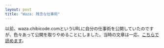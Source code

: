 ```yaml
---
layout: post
title: "Waza: 残念な仕事術"
---
```


以前、waza.chibicode.comというURLに自分の仕事術を公開していたのですが、色々あって公開を取りやめることにしました。当時の文章は一応、[こちらで読めます](https://github.com/chibicode/waza.chibicode.com/blob/gh-pages/_includes/index.md)。
